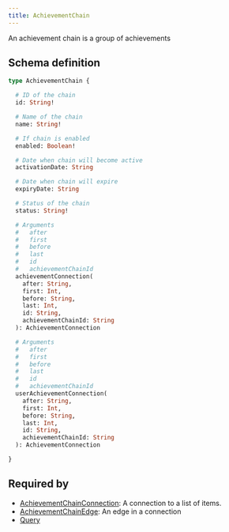 ```yaml
---
title: AchievementChain
---
```


An achievement chain is a group of achievements

## Schema definition
```graphql
type AchievementChain {

  # ID of the chain
  id: String! 

  # Name of the chain
  name: String! 

  # If chain is enabled
  enabled: Boolean! 

  # Date when chain will become active
  activationDate: String 

  # Date when chain will expire
  expiryDate: String 

  # Status of the chain
  status: String! 

  # Arguments
  #   after
  #   first
  #   before
  #   last
  #   id
  #   achievementChainId
  achievementConnection(
    after: String,
    first: Int,
    before: String,
    last: Int,
    id: String,
    achievementChainId: String
  ): AchievementConnection 

  # Arguments
  #   after
  #   first
  #   before
  #   last
  #   id
  #   achievementChainId
  userAchievementConnection(
    after: String,
    first: Int,
    before: String,
    last: Int,
    id: String,
    achievementChainId: String
  ): AchievementConnection 

}
```
## Required by
* [AchievementChainConnection](graphql/schema/achievementchainconnection.md): A connection to a list of items.
* [AchievementChainEdge](graphql/schema/achievementchainedge.md): An edge in a connection
* [Query](graphql/schema/query.md)

